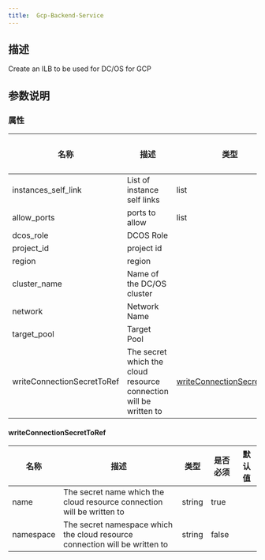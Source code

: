 ```yaml
---
title:  Gcp-Backend-Service
---
```


## 描述

Create an ILB to be used for DC/OS for GCP

## 参数说明


### 属性

 名称 | 描述 | 类型 | 是否必须 | 默认值 
 ------------ | ------------- | ------------- | ------------- | ------------- 
 instances_self_link | List of instance self links | list | true |  
 allow_ports | ports to allow | list | false |  
 dcos_role | DCOS Role |  | true |  
 project_id | project id |  | true |  
 region | region |  | true |  
 cluster_name | Name of the DC/OS cluster |  | true |  
 network | Network Name |  | true |  
 target_pool | Target Pool |  | true |  
 writeConnectionSecretToRef | The secret which the cloud resource connection will be written to | [writeConnectionSecretToRef](#writeConnectionSecretToRef) | false |  


#### writeConnectionSecretToRef

 名称 | 描述 | 类型 | 是否必须 | 默认值 
 ------------ | ------------- | ------------- | ------------- | ------------- 
 name | The secret name which the cloud resource connection will be written to | string | true |  
 namespace | The secret namespace which the cloud resource connection will be written to | string | false |  
